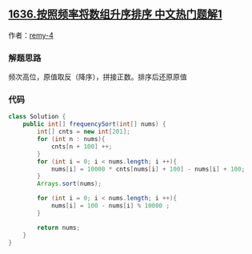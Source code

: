 ## [1636.按照频率将数组升序排序 中文热门题解1](https://leetcode.cn/problems/sort-array-by-increasing-frequency/solutions/100000/shuang-bai-java-by-remy-4)

作者：[remy-4](https://leetcode.cn/u/remy-4)
### 解题思路
频次高位，原值取反（降序），拼接正数。排序后还原原值

### 代码

```java
class Solution {
    public int[] frequencySort(int[] nums) {
        int[] cnts = new int[201];
        for (int n : nums){
            cnts[n + 100] ++;
        }
        for (int i = 0; i < nums.length; i ++){
            nums[i] = 10000 * cnts[nums[i] + 100] - nums[i] + 100;
        }
        Arrays.sort(nums);

        for (int i = 0; i < nums.length; i ++){
            nums[i] = 100 - nums[i] % 10000 ;
        }

        return nums;
    }
}
```